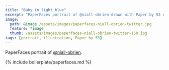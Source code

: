 ```yaml
---
title: "Baby in light blue"
excerpt: "PaperFaces portrait of @niall-obrien drawn with Paper by 53 on an iPad."
image: 
  path: &image /assets/images/paperfaces-niall-obrien-twitter.jpg 
  feature: *image
  thumb: /assets/images/paperfaces-niall-obrien-twitter-150.jpg
tags: [portrait, illustration, Paper by 53]
---
```


PaperFaces portrait of [@niall-obrien](http://twitter.com/niall-obrien).

{% include boilerplate/paperfaces.md %}
